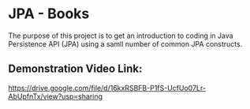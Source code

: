 # JPA - Books
The purpose of this project is to get an introduction to coding in Java Persistence API (JPA) using a samll number of common JPA constructs.

## Demonstration Video Link: 
https://drive.google.com/file/d/16kxRSBFB-P1fS-UcfUo07Lr-AbUpfnTx/view?usp=sharing
